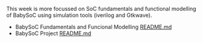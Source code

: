 This week is more focussed on SoC fundamentals and functional modelling of BabySoC using simulation tools (iverilog and Gtkwave).
- BabySoC Fundamentals and Funcional Modelling <a href="BabySoC Fundamentals and Functional Modelling/README.md"> README.md</a>
- BabySoC Project <a href="BabySoC Project/README.md"> README.md</a>

 




































